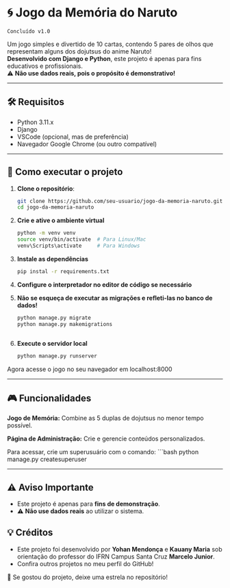 # 🌀 Jogo da Memória do Naruto
`Concluído v1.0`

Um jogo simples e divertido de 10 cartas, contendo 5 pares de olhos que representam alguns dos dojutsus do anime Naruto!  
**Desenvolvido com Django e Python**, este projeto é apenas para fins educativos e profissionais.  
⚠️ **Não use dados reais, pois o propósito é demonstrativo!**

---
## 🛠️ Requisitos
  - Python 3.11.x
  - Django
  - VSCode (opcional, mas de preferência)
  - Navegador Google Chrome (ou outro compatível)

---
## 🚀 Como executar o projeto

1. **Clone o repositório**:  
    ```bash
    git clone https://github.com/seu-usuario/jogo-da-memoria-naruto.git
    cd jogo-da-memoria-naruto
   
2. **Crie e ative o ambiente virtual**
    ```bash
    python -m venv venv
    source venv/bin/activate  # Para Linux/Mac
    venv\Scripts\activate     # Para Windows

3. **Instale as dependências**
    ```bash
    pip instal -r requirements.txt

4. **Configure o interpretador no editor de código se necessário**

5. **Não se esqueça de executar as migrações e refleti-las no banco de dados!**
    ```bash
    python manage.py migrate
    python manage.py makemigrations
     
6. **Execute o servidor local**
    ```bash
    python manage.py runserver

Agora acesse o jogo no seu navegador em localhost:8000

---
## 🎮 Funcionalidades
**Jogo de Memória:**
  Combine as 5 duplas de dojutsus no menor tempo possível.

**Página de Administração:**
  Crie e gerencie conteúdos personalizados.

Para acessar, crie um superusuário com o comando:
    ```bash
    python manage.py createsuperuser

---
## ⚠️ Aviso Importante
  - Este projeto é apenas para **fins de demonstração**.
  - ⚠️ **Não use dados reais** ao utilizar o sistema.

## 💡 Créditos
  - Este projeto foi desenvolvido por **Yohan Mendonça** e **Kauany Maria** sob orientação do professor do IFRN Campus Santa Cruz **Marcelo Junior**.
  - Confira outros projetos no meu perfil do GitHub!

🌟 Se gostou do projeto, deixe uma estrela no repositório!
